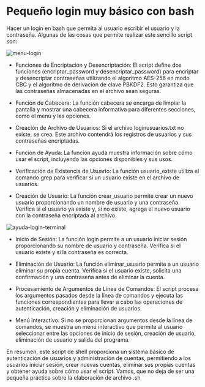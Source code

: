 # Pequeño login muy básico con bash

Hacer un login en bash que permita al usuario escribir el usuario y la contraseña. Algunas de las cosas que permite realizar este sencillo script son:

![menu-login](https://github.com/sapoclay/login-bash/assets/6242827/0b8ec390-883d-413b-949f-a1cd991025e1) 

- Funciones de Encriptación y Desencriptación: El script define dos funciones (encriptar_password y desencriptar_password) para encriptar y desencriptar contraseñas utilizando el algoritmo AES-256 en modo CBC y el algoritmo de derivación de clave PBKDF2. Esto garantiza que las contraseñas almacenadas en el archivo sean seguras.

- Función de Cabecera: La función cabecera se encarga de limpiar la pantalla y mostrar una cabecera informativa para diferentes secciones, como el menú y las opciones.

- Creación de Archivo de Usuarios: Si el archivo loginusuarios.txt no existe, se crea. Este archivo contendrá los registros de usuarios y sus contraseñas encriptadas.

- Función de Ayuda: La función ayuda muestra información sobre cómo usar el script, incluyendo las opciones disponibles y sus usos.

- Verificación de Existencia de Usuario: La función usuario_existe utiliza el comando grep para verificar si un usuario existe en el archivo de usuarios.

- Creación de Usuario: La función crear_usuario permite crear un nuevo usuario proporcionando un nombre de usuario y una contraseña. Verifica si el usuario ya existe y, si no existe, agrega el nuevo usuario con la contraseña encriptada al archivo.

![ayuda-login-terminal](https://github.com/sapoclay/login-bash/assets/6242827/fc2df9a3-063e-4281-b12b-dba108e52766)

- Inicio de Sesión: La función login permite a un usuario iniciar sesión proporcionando su nombre de usuario y contraseña. Verifica si el usuario existe y si la contraseña es correcta.

- Eliminación de Usuario: La función eliminar_usuario permite a un usuario eliminar su propia cuenta. Verifica si el usuario existe, solicita una confirmación y una contraseña antes de eliminar la cuenta.

- Procesamiento de Argumentos de Línea de Comandos: El script procesa los argumentos pasados desde la línea de comandos y ejecuta las funciones correspondientes para llevar a cabo las operaciones de autenticación, creación y eliminación de usuarios.

- Menú Interactivo: Si no se proporcionan argumentos desde la línea de comandos, se muestra un menú interactivo que permite al usuario seleccionar entre las opciones de inicio de sesión, creación de usuario, eliminación de usuario y salida del programa.

En resumen, este script de shell proporciona un sistema básico de autenticación de usuarios y administración de cuentas, permitiendo a los usuarios iniciar sesión, crear nuevas cuentas, eliminar sus propias cuentas y obtener ayuda sobre cómo usar el script. Vamos, que no deja de ser una pequeña práctica sobre la elaboración de archivo .sh
